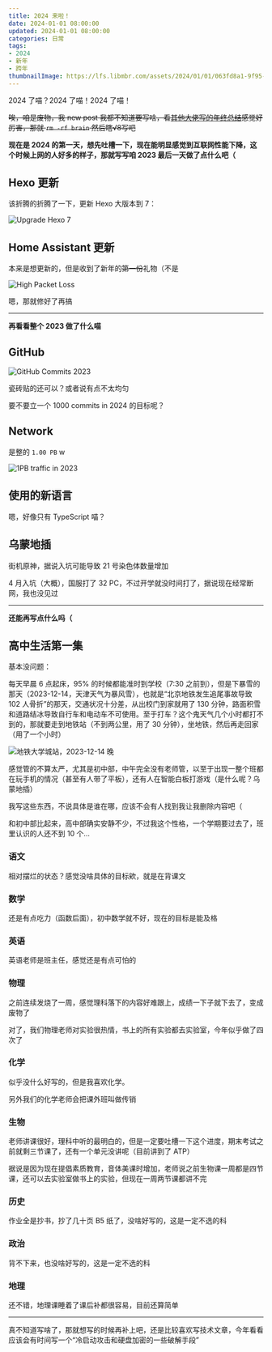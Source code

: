 ```yaml
---
title: 2024 来啦！
date: 2024-01-01 08:00:00
updated: 2024-01-01 08:00:00
categories: 日常
tags:
- 2024
- 新年
- 跨年
thumbnailImage: https://lfs.libmbr.com/assets/2024/01/01/063fd8a1-9f95-4af1-8954-3a408d3b8309.webp
---
```

2024 了喵？2024 了喵！2024 了喵！  
<!-- more -->

~~唉，咱是废物，我 new post 我都不知道要写啥，看[其他大佬写的年终总结](https://blog.chyk.ink/2023/12/23/my-2023-summary/)感觉好厉害，那就 ``rm -rf brain`` 然后瞎√8写吧~~  

**现在是 2024 的第一天，想先吐槽一下，现在能明显感觉到互联网性能下降，这个时候上网的人好多的样子，那就写写咱 2023 最后一天做了点什么吧（**  

## Hexo 更新
该折腾的折腾了一下，更新 Hexo 大版本到 7：  

![Upgrade Hexo 7](https://lfs.libmbr.com/assets/2024/01/01/06ab9b37-fd79-44fb-bec3-aeb51541973f.webp)

## Home Assistant 更新
本来是想更新的，但是收到了新年的~~第一份~~礼物（不是  

![High Packet Loss](https://lfs.libmbr.com/assets/2024/01/01/623bbf53-444d-4627-8805-4db650f9d9e7.webp)

嗯，那就修好了再搞  

---

**再看看整个 2023 做了什么喵**  

## GitHub
![GitHub Commits 2023](https://lfs.libmbr.com/assets/2024/01/01/5383b7d4-9579-4454-8d7f-d3fea2fab846.webp)

瓷砖贴的还可以？或者说有点不太均匀  

要不要立一个 1000 commits in 2024 的目标呢？  

## Network
是整的 ``1.00 PB`` w   

![1PB traffic in 2023](https://lfs.libmbr.com/assets/2024/01/01/dbe31304-a6d0-41ed-bf95-de875cc630c0.webp)

## 使用的新语言
嗯，好像只有 TypeScript 喵？  

## 乌蒙地插
街机原神，据说入坑可能导致 21 号染色体数量增加  

4 月入坑（大概），国服打了 32 PC，不过开学就没时间打了，据说现在经常断网，我也没见过  

---

**还能再写点什么吗（**  

## 高中生活第一集
基本没问题：  

每天早晨 6 点起床，95% 的时候都能准时到学校（7:30 之前到），但是下暴雪的那天（2023-12-14，天津天气为暴风雪），也就是“北京地铁发生追尾事故导致 102 人骨折”的那天，交通状况十分差，从出校门到家就用了 130 分钟，路面积雪和道路结冰导致自行车和电动车不可使用。至于打车？这个鬼天气几个小时都打不到的，那就要走到地铁站（不到两公里，用了 30 分钟），坐地铁，然后再走回家（用了一个小时）  

![地铁大学城站，2023-12-14 晚](https://lfs.libmbr.com/assets/2024/01/01/c1976387-4414-428b-9e88-f473c40d9fe7.webp)

感觉管的不算太严，尤其是初中部，中午完全没有老师管，以至于出现一整个班都在玩手机的情况（甚至有人带了平板），还有人在智能白板打游戏（是什么呢？乌蒙地插）  

我写这些东西，不说具体是谁在哪，应该不会有人找到我让我删除内容吧（  

和初中部比起来，高中部确实安静不少，不过我这个性格，一个学期要过去了，班里认识的人还不到 10 个...  

### 语文
相对摆烂的状态？感觉没啥具体的目标欸，就是在背课文  

### 数学
还是有点吃力（函数后面），初中数学就不好，现在的目标是能及格  

### 英语
英语老师是班主任，感觉还是有点可怕的  

### 物理
之前连续发烧了一周，感觉理科落下的内容好难跟上，成绩一下子就下去了，变成废物了  

对了，我们物理老师对实验很热情，书上的所有实验都去实验室，今年似乎做了四次了  

### 化学
似乎没什么好写的，但是我喜欢化学。  

另外我们的化学老师会把课外班叫做传销  

### 生物
老师讲课很好，理科中听的最明白的，但是一定要吐槽一下这个进度，期末考试之前就剩三节课了，还有一个单元没讲呢（目前讲到了 ATP）  

据说是因为现在提倡素质教育，音体美课时增加，老师说之前生物课一周都是四节课，还可以去实验室做书上的实验，但现在一周两节课都讲不完  

### 历史
作业全是抄书，抄了几十页 B5 纸了，没啥好写的，这是一定不选的科

### 政治
背不下来，也没啥好写的，这是一定不选的科  

### 地理
还不错，地理课睡着了课后补都很容易，目前还算简单  

---

真不知道写啥了，那就想写的时候再补上吧，还是比较喜欢写技术文章，今年看看应该会有时间写一个“冷启动攻击和硬盘加密的一些破解手段”  
